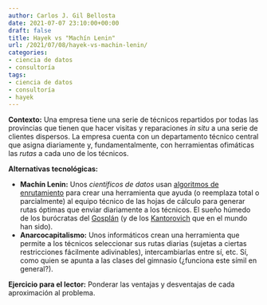 ```yaml
---
author: Carlos J. Gil Bellosta
date: 2021-07-07 23:10:00+00:00
draft: false
title: Hayek vs "Machín Lenin"
url: /2021/07/08/hayek-vs-machin-lenin/
categories:
- ciencia de datos
- consultoría
tags:
- ciencia de datos
- consultoría
- hayek
---
```


**Contexto:** Una empresa tiene una serie de técnicos repartidos por todas las provincias que tienen que hacer visitas y reparaciones _in situ_ a una serie de clientes dispersos. La empresa cuenta con un departamento técnico central que asigna diariamente y, fundamentalmente, con herramientas ofimáticas las _rutas_ a cada uno de los técnicos.

**Alternativas tecnológicas:**

  * **Machín Lenin:** Unos _científicos de datos_ usan [algoritmos de enrutamiento](https://developers.google.com/optimization/routing/) para crear una herramienta que ayuda (o reemplaza total o parcialmente) al equipo técnico de las hojas de cálculo para generar rutas óptimas que enviar diariamente a los técnicos. El sueño húmedo de los burócratas del [Gosplán](https://es.wikipedia.org/wiki/Gospl%C3%A1n) (y de los [Kantorovich](https://en.wikipedia.org/wiki/Leonid_Kantorovich) que en el mundo han sido).
  * **Anarcocapitalismo:** Unos informáticos crean una herramienta que permite a los técnicos seleccionar sus rutas diarias (sujetas a ciertas restricciones fácilmente adivinables), intercambiarlas entre sí, etc. Sí, como quien se apunta a las clases del gimnasio (¿funciona este símil en general?).

**Ejercicio para el lector:** Ponderar las ventajas y desventajas de cada aproximación al problema.



